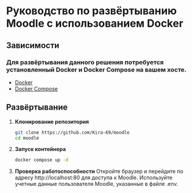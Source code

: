 # Руководство по развёртыванию Moodle с использованием Docker

## Зависимости

### Для развёртывания данного решения потребуется установленный Docker и Docker Compose на вашем хосте.

- [Docker](https://docs.docker.com/get-docker/)
- [Docker Compose](https://docs.docker.com/compose/install/)

## Развёртывание

1. **Клонирование репозитория**
   ```bash
   git clone https://github.com/Kira-69/moodle
   cd moodle

2. **Запуск контейнера**
   ```bash
   docker compose up -d

3. **Проверка работоспособности**
 Откройте браузер и перейдите по адресу http://localhost:80 для доступа к Moodle.
 Используйте учетные данные пользователя Moodle, указанные в файле .env.
